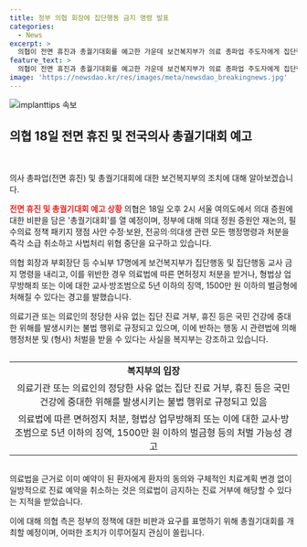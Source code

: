 ```yaml
---
title: 정부 의협 회장에 집단행동 금지 명령 발표
categories:
  - News
excerpt: >
  의협이 전면 휴진과 총궐기대회를 예고한 가운데 보건복지부가 의료 총파업 주도자에게 집단행동 금지 명령을 내렸다. 복지부는 집단 진료 거부나 휴진은 국민 건강에 위해를 가한다며 관련법에 따른 행정처분과 처벌을 경고했다. 이에 반발하는 의협은 총궐기대회를 열 예정이며 정부에 증원안 재논의, 필수의료 정책 패키지 수정,의대생 관련 처분 소급취소 등을 요구하고 있다.
feature_text: >
  의협이 전면 휴진과 총궐기대회를 예고한 가운데 보건복지부가 의료 총파업 주도자에게 집단행동 금지 명령을 내렸다. 복지부는 집단 진료 거부나 휴진은 국민 건강에 위해를 가한다며 관련법에 따른 행정처분과 처벌을 경고했다. 이에 반발하는 의협은 총궐기대회를 열 예정이며 정부에 증원안 재논의, 필수의료 정책 패키지 수정,의대생 관련 처분 소급취소 등을 요구하고 있다.
image: 'https://newsdao.kr/res/images/meta/newsdao_breakingnews.jpg'
---
```


<p><img src="https://newsdao.kr/res/images/meta/newsdao_breakingnews.jpg" alt="implanttips 속보" /></p>

<h2 data-ke-size="size26">의협 18일 전면 휴진 및 전국의사 총궐기대회 예고</h2>

<p data-ke-size="size16">&nbsp;</p>

<p>의사 총파업(전면 휴진) 및 총궐기대회에 대한 보건복지부의 조치에 대해 알아보겠습니다.</p>

<p><b><span style="color: #ee2323;">전면 휴진 및 총궐기대회 예고 상황</span></b>
의협은 18일 오후 2시 서울 여의도에서 의대 증원에 대한 비판을 담은 '총궐기대회'를 열 예정이며, 정부에 대해 의대 정원 증원안 재논의, 필수의료 정책 패키지 쟁점 사안 수정·보완, 전공의·의대생 관련 모든 행정명령과 처분을 즉각 소급 취소하고 사법처리 위협 중단을 요구하고 있습니다.</p>

<p>의협 회장과 부회장단 등 수뇌부 17명에게 보건복지부가 집단행동 및 집단행동 교사 금지 명령을 내리고, 이를 위반한 경우 의료법에 따른 면허정지 처분을 받거나, 형법상 업무방해죄 또는 이에 대한 교사·방조범으로 5년 이하의 징역, 1500만 원 이하의 벌금형에 처해질 수 있다는 경고를 발했습니다.</p>

<p>의료기관 또는 의료인의 정당한 사유 없는 집단 진료 거부, 휴진 등은 국민 건강에 중대한 위해를 발생시키는 불법 행위로 규정되고 있으며, 이에 반하는 행동 시 관련법에 의해 행정처분 및 (형사) 처벌을 받을 수 있다는 사실을 복지부는 강조하고 있습니다.</p>

<div style="width: 100%; overflow-x: auto;">
  <table>
    <tbody>
      <tr>
        <td style="text-align: center; height: 17px;"><b>복지부의 입장</b></td>
      </tr>
      <tr>
        <td style="text-align: center; height: 17px;">의료기관 또는 의료인의 정당한 사유 없는 집단 진료 거부, 휴진 등은 국민 건강에 중대한 위해를 발생시키는 불법 행위로 규정되고 있음</td>
      </tr>
      <tr>
        <td style="text-align: center; height: 17px;">의료법에 따른 면허정지 처분, 형법상 업무방해죄 또는 이에 대한 교사·방조범으로 5년 이하의 징역, 1500만 원 이하의 벌금형 등의 처벌 가능성 경고</td>
      </tr>
    </tbody>
  </table>
</div>

<p>의료법을 근거로 이미 예약이 된 환자에게 환자의 동의와 구체적인 치료계획 변경 없이 일방적으로 진료 예약을 취소하는 것은 의료법이 금지하는 진료 거부에 해당할 수 있다는 지적을 받았습니다.</p>

<p>이에 대해 의협 측은 정부의 정책에 대한 비판과 요구를 표명하기 위해 총궐기대회를 개최할 예정이며, 어떠한 조치가 이루어질지 관심이 쏠립니다.</p>

<p data-ke-size="size16">&nbsp;</p>

